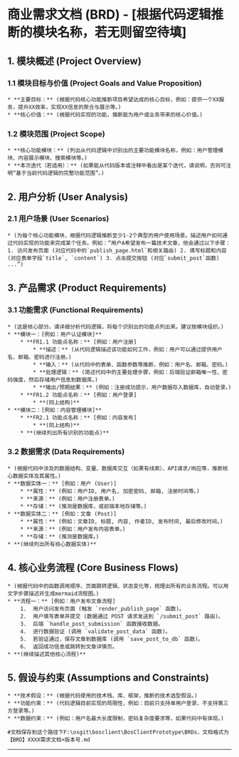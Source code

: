 

# 商业需求文档 (BRD) - [根据代码逻辑推断的模块名称，若无则留空待填]

## 1. 模块概述 (Project Overview)

### 1.1 模块目标与价值 (Project Goals and Value Proposition)
    * **主要目标：** (根据代码核心功能推断项目希望达成的核心目标，例如：提供一个XX服务，提升XX效率，实现XX信息的聚合与展示等。)
    * **核心价值：** (根据代码实现的功能，推断能为用户或业务带来的核心价值。)

### 1.2 模块范围 (Project Scope)
    * **核心功能模块：** (列出从代码逻辑中识别出的主要功能模块名称，例如：用户管理模块、内容展示模块、搜索模块等。)
    * **本次迭代（若适用）：** (如果能从代码版本或注释中看出是某个迭代，请说明，否则可注明“基于当前代码逻辑的完整功能范围”。)

## 2. 用户分析 (User Analysis)

### 2.1 用户场景 (User Scenarios)
    * (为每个核心功能模块，根据代码逻辑推断至少1-2个典型的用户使用场景。描述用户如何通过代码实现的功能来完成某个任务。例如：“用户A希望发布一篇技术文章，他会通过以下步骤：1. 访问发布页面 (对应代码中的`publish_page.html`和相关路由) 2. 填写标题和内容 (对应表单字段`title`, `content`) 3. 点击提交按钮 (对应`submit_post`函数) ...”)

## 3. 产品需求 (Product Requirements)

### 3.1 功能需求 (Functional Requirements)
    * (这是核心部分。请详细分析代码逻辑，将每个识别出的功能点列出来。建议按模块组织。)
    * **模块一：[例如：用户认证模块]**
        * **FR1.1 功能点名称：** [例如：用户注册]
            * **描述：** (从代码逻辑描述该功能如何工作，例如：用户可以通过提供用户名、邮箱、密码进行注册。)
            * **输入：** (从代码中的表单、函数参数等推断，例如：用户名、邮箱、密码。)
            * **处理逻辑：** (简述代码中的主要处理步骤，例如：后端验证邮箱唯一性、密码强度，然后存储用户信息到数据库。)
            * **输出/预期结果：** (例如：注册成功提示，用户数据存入数据库，自动登录。)
        * **FR1.2 功能点名称：** [例如：用户登录]
            * **(同上结构)**
    * **模块二：[例如：内容管理模块]**
        * **FR2.1 功能点名称：** [例如：内容发布]
            * **(同上结构)**
        * **(继续列出所有识别的功能点)**

### 3.2 数据需求 (Data Requirements)
    * (根据代码中涉及的数据结构、变量、数据库交互（如果有线索）、API请求/响应等，推断核心数据实体及其属性。)
    * **数据实体一：** [例如：用户 (User)]
        * **属性：** (例如：用户ID, 用户名, 加密密码, 邮箱, 注册时间等。)
        * **来源：** (例如：用户注册表单。)
        * **存储：** (推测是数据库，或前端本地存储等。)
    * **数据实体二：** [例如：文章 (Post)]
        * **属性：** (例如：文章ID, 标题, 内容, 作者ID, 发布时间, 最后修改时间。)
        * **来源：** (例如：用户发布内容表单。)
        * **存储：** (推测是数据库。)
    * **(继续列出所有核心数据实体)**


## 4. 核心业务流程 (Core Business Flows)
    * (根据代码中的函数调用顺序、页面跳转逻辑、状态变化等，梳理出所有的业务流程。可以用文字步骤描述并生成mermaid流程图。)
    * **流程一：** [例如：用户发布文章流程]
        1.  用户访问发布页面 (触发 `render_publish_page` 函数)。
        2.  用户填写表单并提交 (数据通过 POST 请求发送到 `/submit_post` 路由)。
        3.  后端 `handle_post_submission` 函数接收数据。
        4.  进行数据验证 (调用 `validate_post_data` 函数)。
        5.  若验证通过，保存文章到数据库 (调用 `save_post_to_db` 函数)。
        6.  返回成功信息或跳转到文章详情页。
    * **(继续描述其他核心流程)**

## 5. 假设与约束 (Assumptions and Constraints)
    * **技术假设：** (根据代码使用的技术栈、库、框架，推断的技术选型假设。)
    * **功能约束：** (代码逻辑目前实现的局限性，例如：目前只支持单用户登录，不支持第三方登录等。)
    * **数据约束：** (例如：用户名最大长度限制，密码复杂度要求等，如果代码中有体现。)

    #文档保存到这个路径下F:\osgit\bosclient\BosClientPrototype\BRDs，文档格式为【BRD】XXXX需求文档+版本号.md

---


